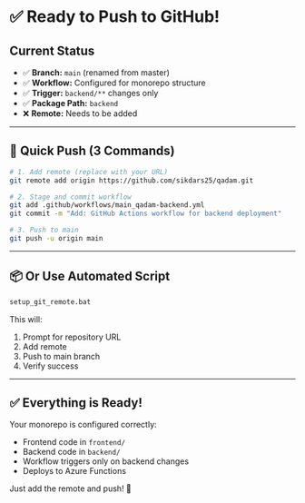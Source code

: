 # ✅ Ready to Push to GitHub!

## Current Status

- ✅ **Branch:** `main` (renamed from master)
- ✅ **Workflow:** Configured for monorepo structure
- ✅ **Trigger:** `backend/**` changes only
- ✅ **Package Path:** `backend`
- ❌ **Remote:** Needs to be added

---

## 🚀 Quick Push (3 Commands)

```bash
# 1. Add remote (replace with your URL)
git remote add origin https://github.com/sikdars25/qadam.git

# 2. Stage and commit workflow
git add .github/workflows/main_qadam-backend.yml
git commit -m "Add: GitHub Actions workflow for backend deployment"

# 3. Push to main
git push -u origin main
```

---

## 📦 Or Use Automated Script

```bash
setup_git_remote.bat
```

This will:
1. Prompt for repository URL
2. Add remote
3. Push to main branch
4. Verify success

---

## ✅ Everything is Ready!

Your monorepo is configured correctly:
- Frontend code in `frontend/`
- Backend code in `backend/`
- Workflow triggers only on backend changes
- Deploys to Azure Functions

Just add the remote and push! 🎉

